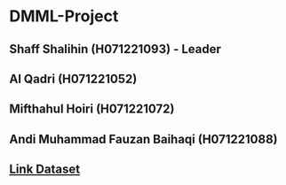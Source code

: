 # DMML-Project

## Shaff Shalihin (H071221093) - Leader
## Al Qadri (H071221052)
## Mifthahul Hoiri (H071221072)
## Andi Muhammad Fauzan Baihaqi (H071221088)

## [Link Dataset](https://www.kaggle.com/datasets/lakshmi25npathi/imdb-dataset-of-50k-movie-reviews)
